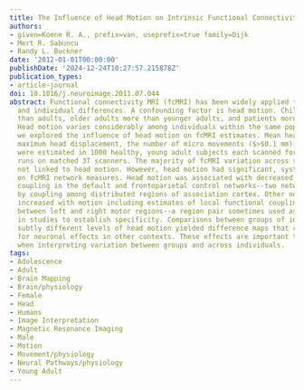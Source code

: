 ```yaml
---
title: The Influence of Head Motion on Intrinsic Functional Connectivity MRI
authors:
- given=Koene R. A., prefix=van, useprefix=true family=Dijk
- Mert R. Sabuncu
- Randy L. Buckner
date: '2012-01-01T00:00:00'
publishDate: '2024-12-24T10:27:57.215878Z'
publication_types:
- article-journal
doi: 10.1016/j.neuroimage.2011.07.044
abstract: Functional connectivity MRI (fcMRI) has been widely applied to explore group
  and individual differences. A confounding factor is head motion. Children move more
  than adults, older adults more than younger adults, and patients more than controls.
  Head motion varies considerably among individuals within the same population. Here
  we explored the influence of head motion on fcMRI estimates. Mean head displacement,
  maximum head displacement, the number of micro movements ($>$0.1 mm), and head rotation
  were estimated in 1000 healthy, young adult subjects each scanned for two resting-state
  runs on matched 3T scanners. The majority of fcMRI variation across subjects was
  not linked to head motion. However, head motion had significant, systematic effects
  on fcMRI network measures. Head motion was associated with decreased functional
  coupling in the default and frontoparietal control networks--two networks characterized
  by coupling among distributed regions of association cortex. Other network measures
  increased with motion including estimates of local functional coupling and coupling
  between left and right motor regions--a region pair sometimes used as a control
  in studies to establish specificity. Comparisons between groups of individuals with
  subtly different levels of head motion yielded difference maps that could be mistaken
  for neuronal effects in other contexts. These effects are important to consider
  when interpreting variation between groups and across individuals.
tags:
- Adolescence
- Adult
- Brain Mapping
- Brain/physiology
- Female
- Head
- Humans
- Image Interpretation
- Magnetic Resonance Imaging
- Male
- Motion
- Movement/physiology
- Neural Pathways/physiology
- Young Adult
---
```

